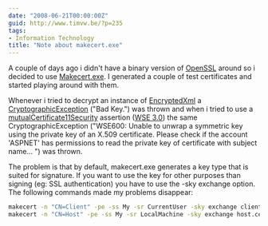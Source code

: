 ```yaml
---
date: "2008-06-21T00:00:00Z"
guid: http://www.timvw.be/?p=235
tags:
- Information Technology
title: "Note about makecert.exe"
---
```

A couple of days ago i didn't have a binary version of [OpenSSL](http://www.openssl.org) around so i decided to use [Makecert.exe](http://msdn.microsoft.com/en-us/library/bfsktky3(VS.80).aspx). I generated a couple of test certificates and started playing around with them.

Whenever i tried to decrypt an instance of [EncryptedXml](http://msdn.microsoft.com/en-us/library/system.security.cryptography.xml.encryptedxml(VS.80).aspx) a [CryptographicException](http://msdn.microsoft.com/en-us/library/system.security.cryptography.cryptographicexception.aspx) ("Bad Key.") was thrown and when i tried to use a [mutualCertificate11Security](http://msdn.microsoft.com/en-us/library/aa529579.aspx) assertion ([WSE 3.0](http://msdn.microsoft.com/en-us/library/aa139619.aspx)) the same CryptographicException ("WSE600: Unable to unwrap a symmetric key using the private key of an X.509 certificate. Please check if the account 'ASPNET' has permissions to read the private key of certificate with subject name... ") was thrown.

The problem is that by default, makecert.exe generates a key type that is suited for signature. If you want to use the key for other purposes than signing (eg: SSL authentication) you have to use the -sky exchange option. The following commands made my problems disappear:

```bash
makecert -n "CN=Client" -pe -ss My -sr CurrentUser -sky exchange client.cer
makecert -n "CN=Host" -pe -ss My -sr LocalMachine -sky exchange host.cer
```
